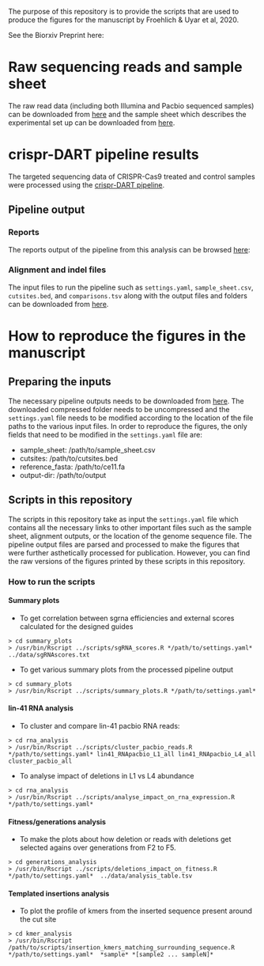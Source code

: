 The purpose of this repository is to provide the scripts that are used to produce the figures 
for the manuscript by Froehlich & Uyar et al, 2020. 

See the Biorxiv Preprint here:

# Raw sequencing reads and sample sheet

The raw read data (including both Illumina and Pacbio sequenced samples) can be downloaded from [here](https://bimsbstatic.mdc-berlin.de/akalin/buyar/froehlich_uyar_et_al_2020/reads.tgz) and the sample sheet which describes the experimental set up can be downloaded from [here](//bimsbstatic.mdc-berlin.de/akalin/buyar/froehlich_uyar_et_al_2020/sample_sheet.csv). 

# crispr-DART pipeline results

The targeted sequencing data of CRISPR-Cas9 treated and control samples were processed using the [crispr-DART pipeline](https://github.com/BIMSBbioinfo/crispr_dart). 

## Pipeline output

### Reports
The reports output of the pipeline from this analysis can be browsed [here](https://bimsbstatic.mdc-berlin.de/akalin/buyar/froehlich_uyar_et_al_2020/reports/index.html): 

### Alignment and indel files
The input files to run the pipeline such as `settings.yaml`, `sample_sheet.csv`, `cutsites.bed`, and `comparisons.tsv` along 
with the output files and folders can be downloaded from [here](https://bimsbstatic.mdc-berlin.de/akalin/buyar/froehlich_uyar_et_al_2020/crispr_dart_pipeline_output.tgz).

# How to reproduce the figures in the manuscript

## Preparing the inputs

The necessary pipeline outputs needs to be downloaded from [here](https://bimsbstatic.mdc-berlin.de/akalin/buyar/froehlich_uyar_et_al_2020/crispr_dart_pipeline_output.tgz).
The downloaded compressed folder needs to be uncompressed and the `settings.yaml` file needs to be modified according to the location of the file paths to 
the various input files. In order to reproduce the figures, the only fields that need to be modified in the `settings.yaml` file are:

- sample_sheet: /path/to/sample_sheet.csv
- cutsites: /path/to/cutsites.bed
- reference_fasta: /path/to/ce11.fa
- output-dir: /path/to/output
 
## Scripts in this repository

The scripts in this repository take as input the `settings.yaml` file which contains all the necessary links to other important
files such as the sample sheet, alignment outputs, or the location of the genome sequence file. The pipeline output files are 
parsed and processed to make the figures that were further asthetically processed for publication. However, you can find the 
raw versions of the figures printed by these scripts in this repository. 

### How to run the scripts

#### Summary plots

- To get correlation between sgrna efficiencies and external scores calculated for the designed guides
```
> cd summary_plots
> /usr/bin/Rscript ../scripts/sgRNA_scores.R */path/to/settings.yaml* ../data/sgRNAscores.txt
```

- To get various summary plots from the processed pipeline output

```
> cd summary_plots
> /usr/bin/Rscript ../scripts/summary_plots.R */path/to/settings.yaml* 
```

#### lin-41 RNA analysis

- To cluster and compare lin-41 pacbio RNA reads:

```
> cd rna_analysis
> /usr/bin/Rscript ../scripts/cluster_pacbio_reads.R */path/to/settings.yaml* lin41_RNApacbio_L1_all lin41_RNApacbio_L4_all cluster_pacbio_all
```

- To analyse impact of deletions in L1 vs L4 abundance

```
> cd rna_analysis
> /usr/bin/Rscript ../scripts/analyse_impact_on_rna_expression.R */path/to/settings.yaml*
```

#### Fitness/generations analysis

- To make the plots about how deletion or reads with deletions get selected agains over generations from F2 to F5.

```
> cd generations_analysis
> /usr/bin/Rscript ../scripts/deletions_impact_on_fitness.R */path/to/settings.yaml*  ../data/analysis_table.tsv
```

#### Templated insertions analysis

- To plot the profile of kmers from the inserted sequence present around the cut site
```
> cd kmer_analysis
> /usr/bin/Rscript /path/to/scripts/insertion_kmers_matching_surrounding_sequence.R */path/to/settings.yaml*  *sample* *[sample2 ... sampleN]*
```
